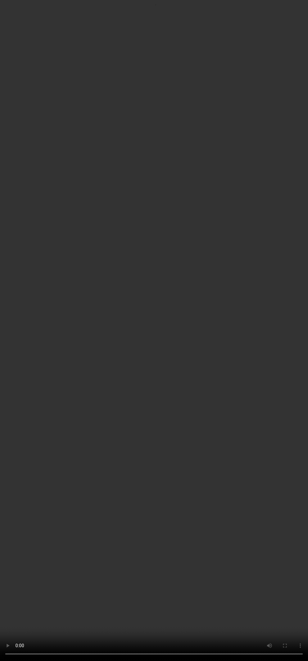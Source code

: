 ## <span style=""color:#364BC9"">Intro to the Course</span>
# <span style=""color:#364BC9"">Complex Prompting |Soul AI</span>
<video src="${PRIVATE_COMPLEX_PROMPTING_VIDEO_1}" frameborder="0" allowfullscreen style="position: absolute; top: 0; left: 0; width: 100%; height: 100%; border: none; object-fit: cover;" controls="" controlslist="nodownload nofullscreen" style="width: 100%" />



:::tip
* This course will zoom into the more advanced layer of prompting, i.e., Complex Prompting.
* Designed for professionals who are or are keen on building SFT datasets, and model evaluation.
* Learn how to: Design prompts that reveal model weaknesses.
* Ideal for anyone looking to become indispensable in the AI development pipeline.
:::

## <span style=""color:#364BC9"">Agenda of the Course</span>

:::tip
* What is complex prompting?
* Why learn complex prompting?
* Understanding complexity axes
* Prompt examples and refinement
* Live demo + Practice
:::

####

***
